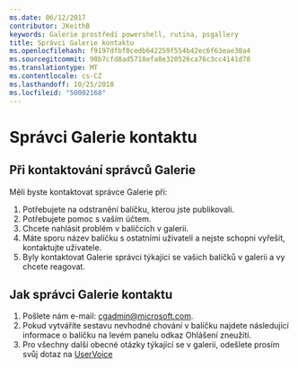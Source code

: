 ```yaml
---
ms.date: 06/12/2017
contributor: JKeithB
keywords: Galerie prostředí powershell, rutina, psgallery
title: Správci Galerie kontaktu
ms.openlocfilehash: f9197dfbf0cedb642259f554b42ec6f63eae30a4
ms.sourcegitcommit: 98b7cfd8ad5718efa8e320526ca76c3cc4141d78
ms.translationtype: MT
ms.contentlocale: cs-CZ
ms.lasthandoff: 10/25/2018
ms.locfileid: "50002168"
---
```

# <a name="contact-gallery-administrators"></a>Správci Galerie kontaktu

## <a name="when-to-contact-gallery-administrators"></a>Při kontaktování správců Galerie

Měli byste kontaktovat správce Galerie při:

1. Potřebujete na odstranění balíčku, kterou jste publikovali.
2. Potřebujete pomoc s vaším účtem.
3. Chcete nahlásit problém v balíčcích v galerii.
4. Máte sporu název balíčku s ostatními uživateli a nejste schopni vyřešit, kontaktujte uživatele.
5. Byly kontaktovat Galerie správci týkající se vašich balíčků v galerii a vy chcete reagovat.

## <a name="how-to-contact-gallery-administrators"></a>Jak správci Galerie kontaktu

1. Pošlete nám e-mail: cgadmin@microsoft.com.
2. Pokud vytváříte sestavu nevhodné chování v balíčku najdete následující informace o balíčku na levém panelu odkaz Ohlášení zneužití.
3. Pro všechny další obecné otázky týkající se v galerii, odešlete prosím svůj dotaz na [UserVoice](http://windowsserver.uservoice.com/forums/301869-powershell)
